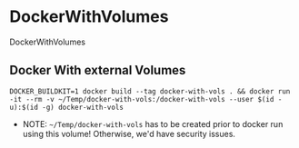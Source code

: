 # DockerWithVolumes
DockerWithVolumes

## Docker With external Volumes


```console
DOCKER_BUILDKIT=1 docker build --tag docker-with-vols . && docker run -it --rm -v ~/Temp/docker-with-vols:/docker-with-vols --user $(id -u):$(id -g) docker-with-vols
```

* NOTE: `~/Temp/docker-with-vols` has to be created prior to docker run using this volume! Otherwise, we'd have security issues.

